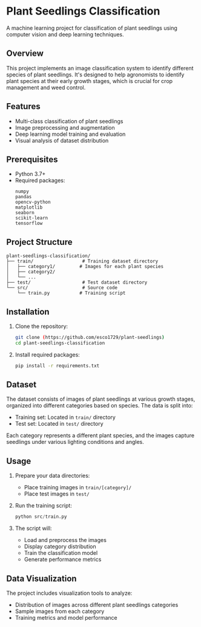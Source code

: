 # Plant Seedlings Classification

A machine learning project for classification of plant seedlings using computer vision and deep learning techniques.

## Overview

This project implements an image classification system to identify different species of plant seedlings. It's designed to help agronomists to identify plant species at their early growth stages, which is crucial for crop management and weed control.

## Features

- Multi-class classification of plant seedlings
- Image preprocessing and augmentation
- Deep learning model training and evaluation
- Visual analysis of dataset distribution

## Prerequisites

- Python 3.7+
- Required packages:
  ```
  numpy
  pandas
  opencv-python
  matplotlib
  seaborn
  scikit-learn
  tensorflow
  ```

## Project Structure

```
plant-seedlings-classification/
├── train/                  # Training dataset directory
│   ├── category1/         # Images for each plant species
│   ├── category2/
│   └── ...
├── test/                   # Test dataset directory
└── src/                    # Source code
    └── train.py           # Training script
```

## Installation

1. Clone the repository:
   ```bash
   git clone (https://github.com/esco1729/plant-seedlings)
   cd plant-seedlings-classification
   ```

2. Install required packages:
   ```bash
   pip install -r requirements.txt
   ```

## Dataset

The dataset consists of images of plant seedlings at various growth stages, organized into different categories based on species. The data is split into:
- Training set: Located in `train/` directory
- Test set: Located in `test/` directory

Each category represents a different plant species, and the images capture seedlings under various lighting conditions and angles.

## Usage

1. Prepare your data directories:
   - Place training images in `train/[category]/`
   - Place test images in `test/`

2. Run the training script:
   ```python
   python src/train.py
   ```

3. The script will:
   - Load and preprocess the images
   - Display category distribution
   - Train the classification model
   - Generate performance metrics

## Data Visualization

The project includes visualization tools to analyze:
- Distribution of images across different plant seedlings categories
- Sample images from each category
- Training metrics and model performance
